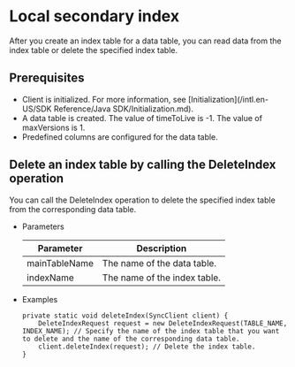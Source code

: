 # Local secondary index

After you create an index table for a data table, you can read data from the index table or delete the specified index table.

## Prerequisites

-   Client is initialized. For more information, see [Initialization](/intl.en-US/SDK Reference/Java SDK/Initialization.md).
-   A data table is created. The value of timeToLive is -1. The value of maxVersions is 1.
-   Predefined columns are configured for the data table.

## Delete an index table by calling the DeleteIndex operation

You can call the DeleteIndex operation to delete the specified index table from the corresponding data table.

-   Parameters

    |Parameter|Description|
    |---------|-----------|
    |mainTableName|The name of the data table.|
    |indexName|The name of the index table.|

-   Examples

    ```
    private static void deleteIndex(SyncClient client) {
        DeleteIndexRequest request = new DeleteIndexRequest(TABLE_NAME, INDEX_NAME); // Specify the name of the index table that you want to delete and the name of the corresponding data table. 
        client.deleteIndex(request); // Delete the index table. 
    }
    ```


